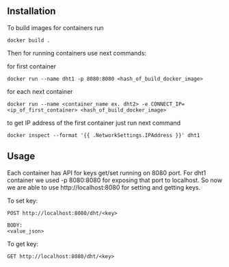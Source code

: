 ## Installation

To build images for containers run
```
docker build .
```

Then for running containers use next commands:

for first container
```
docker run --name dht1 -p 8080:8080 <hash_of_build_docker_image>
```

for each next container
```
docker run --name <container_name ex. dht2> -e CONNECT_IP=<ip_of_first_container> <hash_of_build_docker_image>
```

to get IP address of the first container just run next command
```
docker inspect --format '{{ .NetworkSettings.IPAddress }}' dht1
```

## Usage

Each container has API for keys get/set running on 8080 port. For dht1 container we used -p 8080:8080 for exposing that port to localhost. So now we are able to use http://localhost:8080 for setting and getting keys.

To set key:
```
POST http://localhost:8080/dht/<key>

BODY:
<value_json>
```

To get key:
```
GET http://localhost:8080/dht/<key>
```